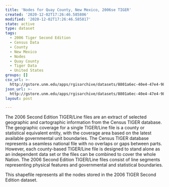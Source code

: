 ```yaml
---
title: 'Nodes for Quay County, New Mexico, 2006se TIGER'
created: '2020-12-02T17:26:46.585806'
modified: '2020-12-02T17:26:46.585817'
state: active
type: dataset
tags:
  - 2006 Tiger Second Edition
  - Census Data
  - County
  - New Mexico
  - Nodes
  - Quay County
  - Tiger Data
  - United States
groups: []
csv_url: >-
  http://gstore.unm.edu/apps/rgisarchive/datasets/8801a6ec-40e4-47e4-984a-0c134c2f6cf0/tgr2006se_quay_nodes.derived.csv
json_url: >-
  http://gstore.unm.edu/apps/rgisarchive/datasets/8801a6ec-40e4-47e4-984a-0c134c2f6cf0/tgr2006se_quay_nodes.derived.json
layout: post

---
```

The 2006 Second Edition TIGER/Line files are an extract of selected geographic and cartographic information from the Census TIGER database.  The geographic coverage for a single TIGER/Line file is a county or statistical equivalent entity, with the coverage area based on the latest available governmental unit boundaries. The Census TIGER database represents a seamless national file with no overlaps or gaps between parts.  However, each county-based TIGER/Line file is designed to stand alone as an independent data set or the files can be combined to cover the whole Nation.  The 2006 Second Edition  TIGER/Line files consist of line segments representing physical features and governmental and statistical boundaries.  

This shapefile represents all the nodes stored in the 2006 TIGER Second Edition dataset.
